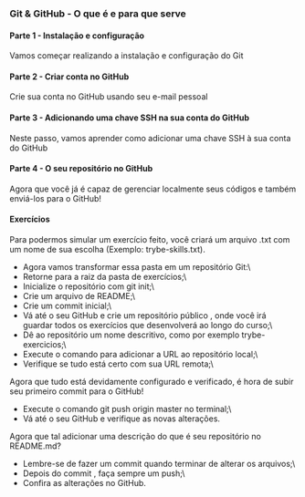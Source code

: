 ### Git & GitHub - O que é e para que serve

#### Parte 1 - Instalação e configuração

Vamos começar realizando a instalação e configuração do Git

#### Parte 2 - Criar conta no GitHub

Crie sua conta no GitHub usando seu e-mail pessoal

#### Parte 3 - Adicionando uma chave SSH na sua conta do GitHub

Neste passo, vamos aprender como adicionar uma chave SSH à sua conta do GitHub

#### Parte 4 - O seu repositório no GitHub

Agora que você já é capaz de gerenciar localmente seus códigos e também enviá-los para o GitHub!

#### Exercícios

Para podermos simular um exercício feito, você criará um arquivo .txt com um nome de sua escolha (Exemplo: trybe-skills.txt).

* Agora vamos transformar essa pasta em um repositório Git:\
* Retorne para a raiz da pasta de exercícios;\
* Inicialize o repositório com git init;\
* Crie um arquivo de README;\
* Crie um commit inicial;\
* Vá até o seu GitHub e crie um repositório público , onde você irá guardar todos os exercícios que desenvolverá ao longo do curso;\
* Dê ao repositório um nome descritivo, como por exemplo trybe-exercicios;\
* Execute o comando para adicionar a URL ao repositório local;\
* Verifique se tudo está certo com sua URL remota;\

Agora que tudo está devidamente configurado e verificado, é hora de subir seu primeiro commit para o GitHub!

* Execute o comando git push origin master no terminal;\
* Vá até o seu GitHub e verifique as novas alterações.

Agora que tal adicionar uma descrição do que é seu repositório no README.md?

* Lembre-se de fazer um commit quando terminar de alterar os arquivos;\
* Depois do commit , faça sempre um push;\
* Confira as alterações no GitHub.

